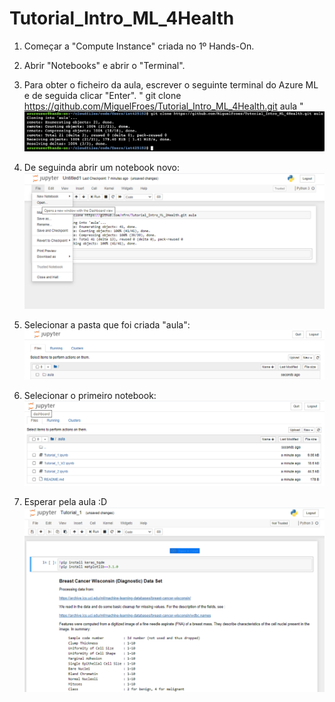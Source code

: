 # Tutorial_Intro_ML_4Health

1) Começar a "Compute Instance" criada no 1º Hands-On.

2) Abrir "Notebooks" e abrir o "Terminal". 

2) Para obter o ficheiro da aula, escrever o seguinte terminal do Azure ML e de seguida clicar "Enter".
" git clone https://github.com/MiguelFroes/Tutorial_Intro_ML_4Health.git aula "
![Alt text](/github1.png?raw=true "Optional Title")

3) De seguinda abrir um notebook novo:
![Alt text](/github2.png?raw=true "Optional Title")

4) Selecionar a pasta que foi criada "aula":
![Alt text](/github3.png?raw=true "Optional Title")

5) Selecionar o primeiro notebook:
![Alt text](/github4.png?raw=true "Optional Title")

6) Esperar pela aula :D
![Alt text](/github5.png?raw=true "Optional Title")
